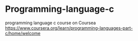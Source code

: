 # Programming-language-c
programming language c course on Coursea 
https://www.coursera.org/learn/programming-languages-part-c/home/welcome
